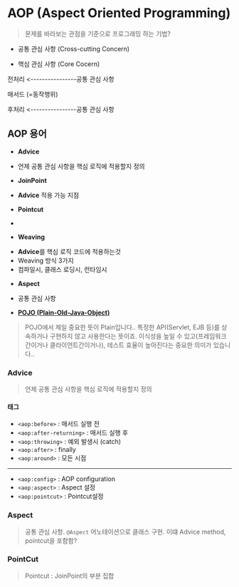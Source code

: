 # AOP (Aspect Oriented Programming)

> 문제를 바라보는 관점을 기준으로 프로그래밍 하는 기법?

 - 공통 관심 사항 (Cross-cutting Concern)

 - 핵심 관심 사항 (Core Cocern)
 
전처리  <----------------공통 관심 사항

매서드 (=동작행위) 

후처리  <----------------공통 관심 사항


## AOP 용어

- **Advice**

 + 언제 공통 관심 사항을 핵심 로직에 적용할지 정의

- **JoinPoint**

 + **Advice** 적용 가능 지점

- **Pointcut** 

 + 

- **Weaving**

 + **Advice**를 핵심 로직 코드에 적용하는것
 + Weaving 방식 3가지
 + 컴파일시, 클래스 로딩시, 런타임시
 
- **Aspect**

 + 공통 관심 사항

- [**POJO (Plain-Old-Java-Object)**](http://okjsp.net/seq/143884)

> POJO에서 제일 중요한 뜻이 Plain입니다.. 
> 특정한 API(Servlet, EJB 등)를 상속하거나 구현하지 않고 사용한다는 뜻이죠. 
> 이식성을 높일 수 있고(프레임워크간이거나 클라이언트간이거나), 
> 테스트 효율이 높아진다는 중요한 의미가 있습니다..


### Advice

> 언제 공통 관심 사항을 핵심 로직에 적용할지 정의

#### 태그

- `<aop:before>` : 매서드 실행 전
- `<aop:after-returning>` : 매서드 실행 후
- `<aop:throwing>` : 예외 발생시 (catch)
- `<aop:after>` : finally
- `<aop:around>` : 모든 시점
****
- `<aop:config>` : AOP configuration
- `<aop:aspect>` : Aspect 설정
- `<aop:pointcut>` : Pointcut설정


### Aspect

> 공통 관심 사항. `@Aspect` 어노테이션으로 클래스 구현. 이떄 Advice method, pointcut을 포함함?


### PointCut

> Pointcut : JoinPoint의 부분 집합

